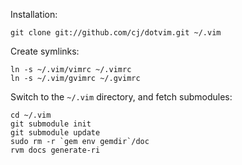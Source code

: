 Installation:

    git clone git://github.com/cj/dotvim.git ~/.vim

Create symlinks:

    ln -s ~/.vim/vimrc ~/.vimrc
    ln -s ~/.vim/gvimrc ~/.gvimrc

Switch to the `~/.vim` directory, and fetch submodules:

    cd ~/.vim
    git submodule init
    git submodule update
    sudo rm -r `gem env gemdir`/doc
    rvm docs generate-ri
